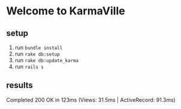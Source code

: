 # Welcome to KarmaVille

## setup
1. run `bundle install`
2. run `rake db:setup`
3. run `rake db:update_karma`
4. run `rails s`
 

## results

Completed 200 OK in 123ms (Views: 31.5ms | ActiveRecord: 91.3ms)
